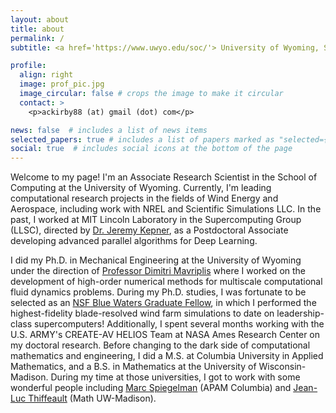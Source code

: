 ```yaml
---
layout: about
title: about
permalink: /
subtitle: <a href='https://www.uwyo.edu/soc/'> University of Wyoming, School of Computing</a>, <a href='https://scientific-sims.com/'>Scientific Simulations</a>. Computational Research Scientist.

profile:
  align: right
  image: prof_pic.jpg
  image_circular: false # crops the image to make it circular
  contact: >
    <p>ackirby88 (at) gmail (dot) com</p>

news: false  # includes a list of news items
selected_papers: true # includes a list of papers marked as "selected={true}"
social: true  # includes social icons at the bottom of the page
---
```


Welcome to my page! I'm an Associate Research Scientist in the School of Computing at the University of Wyoming. Currently, I'm leading computational research projects in the fields of Wind Energy and Aerospace, including work with NREL and Scientific Simulations LLC. In the past, I worked at MIT Lincoln Laboratory in the Supercomputing Group (LLSC), directed by <a href='http://www.mit.edu/~kepner/'>Dr. Jeremy Kepner</a>, as a Postdoctoral Associate developing advanced parallel algorithms for Deep Learning.

I did my Ph.D. in Mechanical Engineering at the University of Wyoming under the direction of <a href='http://www.scientific-sims.com/cfdlab/Dimitri_Mavriplis/HOME/'>Professor Dimitri Mavriplis</a> where I worked on the development of high-order numerical methods for multiscale computational fluid dynamics problems. During my Ph.D. studies, I was fortunate to be selected as an <a href='https://bluewaters.ncsa.illinois.edu/fellowships/2016'>NSF Blue Waters Graduate Fellow</a>, in which I performed the highest-fidelity blade-resolved wind farm simulations to date on leadership-class supercomputers! Additionally, I spent several months working with the U.S. ARMY's CREATE-AV HELIOS Team at NASA Ames Research Center on my doctoral research. Before changing to the dark side of computational mathematics and engineering, I did a M.S. at Columbia University in Applied Mathematics, and a B.S. in Mathematics at the University of Wisconsin-Madison. During my time at those universities, I got to work with some wonderful people including <a href='https://www.apam.columbia.edu/faculty/marc-spiegelman'>Marc Spiegelman</a> (APAM Columbia) and <a href='https://people.math.wisc.edu/~jeanluc/'>Jean-Luc Thiffeault</a> (Math UW-Madison).
